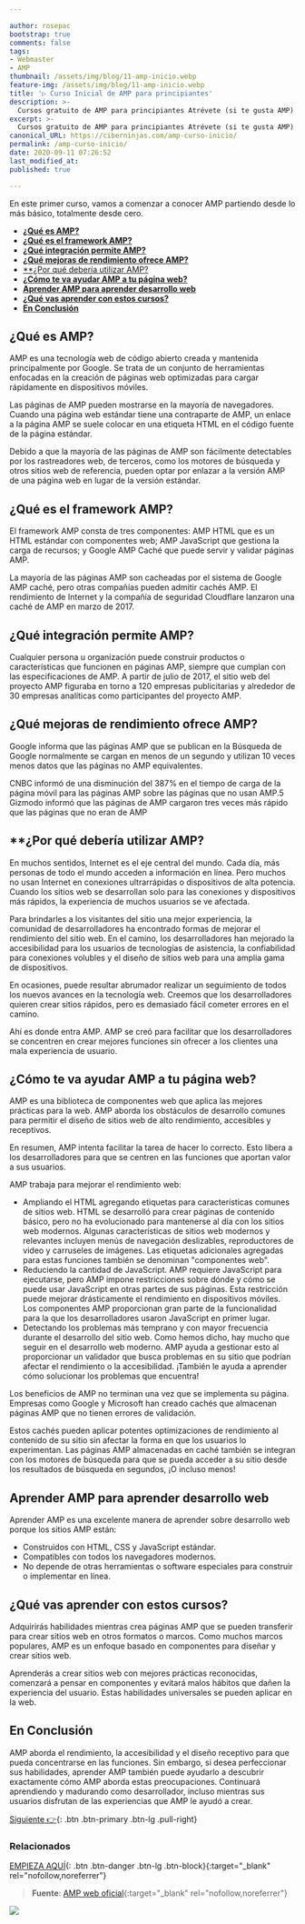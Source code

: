 ```yaml
---

author: rosepac
bootstrap: true
comments: false
tags:
- Webmaster
- AMP
thumbnail: /assets/img/blog/11-amp-inicio.webp
feature-img: /assets/img/blog/11-amp-inicio.webp
title: '▷ Curso Inicial de AMP para principiantes'
description: >-
  Cursos gratuito de AMP para principiantes Atrévete (si te gusta AMP) y te verás recompensado gracias a la indexación favorable de Google.
excerpt: >-
  Cursos gratuito de AMP para principiantes Atrévete (si te gusta AMP) y te verás recompensado gracias a la indexación favorable de Google.
canonical_URL: https://ciberninjas.com/amp-curso-inicio/
permalink: /amp-curso-inicio/
date: 2020-09-11 07:26:52
last_modified_at: 
published: true

---
```


En este primer curso, vamos a comenzar a conocer AMP partiendo desde lo más básico, totalmente desde cero.

- [**¿Qué es AMP?**](#qué-es-amp)
- [**¿Qué es el framework AMP?**](#qué-es-el-framework-amp)
- [**¿Qué integración permite AMP?**](#qué-integración-permite-amp)
- [**¿Qué mejoras de rendimiento ofrece AMP?**](#qué-mejoras-de-rendimiento-ofrece-amp)
- [**¿Por qué debería utilizar AMP?](#por-qué-debería-utilizar-amp)
- [**¿Cómo te va ayudar AMP a tu página web?**](#cómo-te-va-ayudar-amp-a-tu-página-web)
- [**Aprender AMP para aprender desarrollo web**](#aprender-amp-para-aprender-desarrollo-web)
- [**¿Qué vas aprender con estos cursos?**](#qué-vas-aprender-con-estos-cursos)
- [**En Conclusión**](#en-conclusión)

## **¿Qué es AMP?**

AMP es una tecnología web de código abierto creada y mantenida principalmente por Google. Se trata de un conjunto de herramientas enfocadas en la creación de páginas web optimizadas para cargar rápidamente en dispositivos móviles.

Las páginas de AMP pueden mostrarse en la mayoría de navegadores. Cuando una página web estándar tiene una contraparte de AMP, un enlace a la página AMP se suele colocar en una etiqueta HTML en el código fuente de la página estándar.

Debido a que la mayoría de las páginas de AMP son fácilmente detectables por los rastreadores web, de terceros, como los motores de búsqueda y otros sitios web de referencia, pueden optar por enlazar a la versión AMP de una página web en lugar de la versión estándar.

## **¿Qué es el framework AMP?**

El framework AMP consta de tres componentes: AMP HTML que es un HTML estándar con componentes web; AMP JavaScript que gestiona la carga de recursos; y Google AMP Caché que puede servir y validar páginas AMP.

La mayoría de las páginas AMP son cacheadas por el sistema de Google AMP caché, pero otras compañías pueden admitir cachés AMP. El rendimiento de Internet y la compañía de seguridad Cloudflare lanzaron una caché de AMP en marzo de 2017.

## **¿Qué integración permite AMP?**

Cualquier persona u organización puede construir productos o características que funcionen en páginas AMP, siempre que cumplan con las especificaciones de AMP. A partir de julio de 2017, el sitio web del proyecto AMP figuraba en torno a 120 empresas publicitarias y alrededor de 30 empresas analíticas como participantes del proyecto AMP.

## **¿Qué mejoras de rendimiento ofrece AMP?**

Google informa que las páginas AMP que se publican en la Búsqueda de Google normalmente se cargan en menos de un segundo y utilizan 10 veces menos datos que las páginas no AMP equivalentes.

CNBC informó de una disminución del 387% en el tiempo de carga de la página móvil para las páginas AMP sobre las páginas que no usan AMP.5​Gizmodo informó que las páginas de AMP cargaron tres veces más rápido que las páginas que no eran de AMP 

## **¿Por qué debería utilizar AMP?

En muchos sentidos, Internet es el eje central del mundo. Cada día, más personas de todo el mundo acceden a información en línea. Pero muchos no usan Internet en conexiones ultrarrápidas o dispositivos de alta potencia. Cuando los sitios web se desarrollan solo para las conexiones y dispositivos más rápidos, la experiencia de muchos usuarios se ve afectada.

Para brindarles a los visitantes del sitio una mejor experiencia, la comunidad de desarrolladores ha encontrado formas de mejorar el rendimiento del sitio web. En el camino, los desarrolladores han mejorado la accesibilidad para los usuarios de tecnologías de asistencia, la confiabilidad para conexiones volubles y el diseño de sitios web para una amplia gama de dispositivos.

En ocasiones, puede resultar abrumador realizar un seguimiento de todos los nuevos avances en la tecnología web. Creemos que los desarrolladores quieren crear sitios rápidos, pero es demasiado fácil cometer errores en el camino.

Ahí es donde entra AMP. AMP se creó para facilitar que los desarrolladores se concentren en crear mejores funciones sin ofrecer a los clientes una mala experiencia de usuario.

## **¿Cómo te va ayudar AMP a tu página web?**

AMP es una biblioteca de componentes web que aplica las mejores prácticas para la web. AMP aborda los obstáculos de desarrollo comunes para permitir el diseño de sitios web de alto rendimiento, accesibles y receptivos.

En resumen, AMP intenta facilitar la tarea de hacer lo correcto. Esto libera a los desarrolladores para que se centren en las funciones que aportan valor a sus usuarios.

AMP trabaja para mejorar el rendimiento web:

- Ampliando el HTML agregando etiquetas para características comunes de sitios web. HTML se desarrolló para crear páginas de contenido básico, pero no ha evolucionado para mantenerse al día con los sitios web modernos. Algunas características de sitios web modernos y relevantes incluyen menús de navegación deslizables, reproductores de video y carruseles de imágenes. Las etiquetas adicionales agregadas para estas funciones también se denominan "componentes web".
- Reduciendo la cantidad de JavaScript. AMP requiere JavaScript para ejecutarse, pero AMP impone restricciones sobre dónde y cómo se puede usar JavaScript en otras partes de sus páginas. Esta restricción puede mejorar drásticamente el rendimiento en dispositivos móviles. Los componentes AMP proporcionan gran parte de la funcionalidad para la que los desarrolladores usaron JavaScript en primer lugar.
- Detectando los problemas más temprano y con mayor frecuencia durante el desarrollo del sitio web. Como hemos dicho, hay mucho que seguir en el desarrollo web moderno. AMP ayuda a gestionar esto al proporcionar un validador que busca problemas en su sitio que podrían afectar el rendimiento o la accesibilidad. ¡También le ayuda a aprender cómo solucionar los problemas que encuentra!

Los beneficios de AMP no terminan una vez que se implementa su página. Empresas como Google y Microsoft han creado cachés que almacenan páginas AMP que no tienen errores de validación.

Estos cachés pueden aplicar potentes optimizaciones de rendimiento al contenido de su sitio sin afectar la forma en que los usuarios lo experimentan. Las páginas AMP almacenadas en caché también se integran con los motores de búsqueda para que se pueda acceder a su sitio desde los resultados de búsqueda en segundos, ¡O incluso menos!

## **Aprender AMP para aprender desarrollo web**

Aprender AMP es una excelente manera de aprender sobre desarrollo web porque los sitios AMP están:

- Construidos con HTML, CSS y JavaScript estándar.
- Compatibles con todos los navegadores modernos.
- No depende de otras herramientas o software especiales para construir o implementar en línea.

## **¿Qué vas aprender con estos cursos?**

Adquirirás habilidades mientras crea páginas AMP que se pueden transferir para crear sitios web en otros formatos o marcos. Como muchos marcos populares, AMP es un enfoque basado en componentes para diseñar y crear sitios web.

Aprenderás a crear sitios web con mejores prácticas reconocidas, comenzará a pensar en componentes y evitará malos hábitos que dañen la experiencia del usuario. Estas habilidades universales se pueden aplicar en la web.

## **En Conclusión**

AMP aborda el rendimiento, la accesibilidad y el diseño receptivo para que pueda concentrarse en las funciones. Sin embargo, si desea perfeccionar sus habilidades, aprender AMP también puede ayudarlo a descubrir exactamente cómo AMP aborda estas preocupaciones. Continuará aprendiendo y madurando como desarrollador, incluso mientras sus usuarios disfrutan de las experiencias que AMP le ayudó a crear.

[Siguiente 👉](/amp-curso-inicio-pagina-1/){: .btn .btn-primary .btn-lg .pull-right}

### **Relacionados** <!-- omit in toc -->

[]()

[]()

[]()

[]()

[]()

[EMPIEZA AQUÍ](https://www.amazon.es/shop/cibercursos "Los Mejores Chollos de Amazon, Ofertas Flash, Black Monday y Amazon Prime Day"){: .btn .btn-danger .btn-lg .btn-block}{:target="_blank" rel="nofollow,noreferrer"}

> **Fuente**: [AMP web oficial](https://amp.dev/documentation/courses/beginning-course/our-first-amp-page/?format=websites&level=beginner ""){:target="_blank" rel="nofollow,noreferrer"}

![](/assets/img/blog/ "")
<!-- https://es.wikipedia.org/wiki/Accelerated_Mobile_Pages -->
